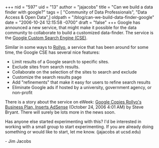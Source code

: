 +++
nid = "597"
uid = "13"
author = "jajacobs"
title = "Can we build a data finder with google?"
tags = [ "Community of Data Professionals", "Data Access & Open Data",]
oldpath = "/blog/can-we-build-data-finder-google"
date = "2006-10-24 12:15:58 -0700"
draft = "false"
+++
Google has announced a new service, that might make it possible for the
data community to collaborate to build a customized data-finder. The
service is the [Google Custom Search Engine
(CSE)](http://www.google.com/coop/cse/).

Similar in some ways to [Rollyo](http://www.rollyo.com/), a service that
has been around for some time, the Google CSE has several nice features:

-   Limit results of a Google search to specific sites.
-   Exclude sites from search results.
-   Collaborate on the selection of the sites to search and exclude
-   Customize the search results page
-   Add \"refinements\" that make it easy for users to refine search
    results
-   Eliminate Google ads if hosted by a university, government agency,
    or non-profit

There is a story about the service on eWeek: [Google Copies Rollyo\'s
Business Plan, Inserts
AdSense](http://oraclewatch.eweek.com/blogs/google_watch/archive/2006/10/24/14133.aspx)
(October 24, 2006 4:01 AM) by Steve Bryant. There will surely be lots
more in the news soon.

Has anyone else started experimenting with this? I\'d be interested in
working with a small group to start experimenting. If you are already
doing something or would like to start, let me know. (jajacobs at
ucsd.edu)

\- Jim Jacobs
